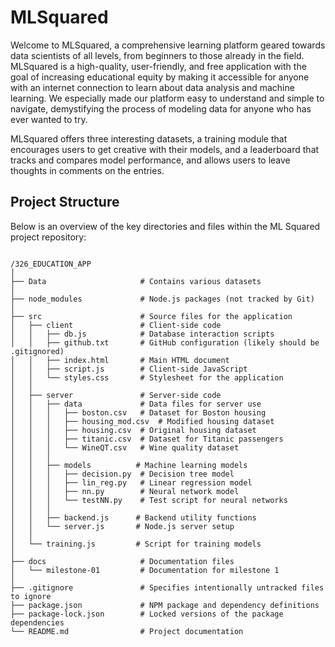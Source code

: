 # MLSquared

Welcome to MLSquared, a comprehensive learning platform geared towards data scientists of all levels, from beginners to those already in the field. MLSquared is a high-quality, user-friendly, and free application with the goal of increasing educational equity by making it accessible for anyone with an internet connection to learn about data analysis and machine learning. We especially made our platform easy to understand and simple to navigate, demystifying the process of modeling data for anyone who has ever wanted to try.  

MLSquared offers three interesting datasets, a training module that encourages users to get creative with their models, and a leaderboard that tracks and compares model performance, and allows users to leave thoughts in comments on the entries. 

## Project Structure

Below is an overview of the key directories and files within the ML Squared project repository:
```

/326_EDUCATION_APP
│
├── Data                     # Contains various datasets
│
├── node_modules             # Node.js packages (not tracked by Git)
│
├── src                      # Source files for the application
│   ├── client               # Client-side code
│   │   ├── db.js            # Database interaction scripts
│   │   ├── github.txt       # GitHub configuration (likely should be .gitignored)
│   │   ├── index.html       # Main HTML document
│   │   ├── script.js        # Client-side JavaScript
│   │   └── styles.css       # Stylesheet for the application
│   │
│   ├── server               # Server-side code
│   │   ├── data             # Data files for server use
│   │   │   ├── boston.csv   # Dataset for Boston housing
│   │   │   ├── housing_mod.csv  # Modified housing dataset
│   │   │   ├── housing.csv  # Original housing dataset
│   │   │   ├── titanic.csv  # Dataset for Titanic passengers
│   │   │   └── WineQT.csv   # Wine quality dataset
│   │   │
│   │   ├── models          # Machine learning models
│   │   │   ├── decision.py  # Decision tree model
│   │   │   ├── lin_reg.py   # Linear regression model
│   │   │   ├── nn.py        # Neural network model
│   │   │   └── testNN.py    # Test script for neural networks
│   │   │
│   │   ├── backend.js      # Backend utility functions
│   │   └── server.js       # Node.js server setup
│   │
│   └── training.js         # Script for training models
│
├── docs                     # Documentation files
│   └── milestone-01         # Documentation for milestone 1
│
├── .gitignore               # Specifies intentionally untracked files to ignore
├── package.json             # NPM package and dependency definitions
├── package-lock.json        # Locked versions of the package dependencies
└── README.md                # Project documentation

```